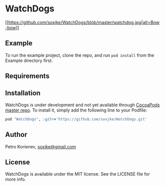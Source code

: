 # WatchDogs

[[https://github.com/soxjke/WatchDogs/blob/master/watchdog.jpg|alt=Bow-bow]]

## Example

To run the example project, clone the repo, and run `pod install` from the Example directory first.

## Requirements

## Installation

WatchDogs is under development and not yet available through [CocoaPods master repo](http://cocoapods.org). 
To install it, simply add the following line to your Podfile:

```ruby
pod "WatchDogs", :git=>'https://github.com/soxjke/WatchDogs.git'
```

## Author

Petro Korienev, soxjke@gmail.com

## License

WatchDogs is available under the MIT license. See the LICENSE file for more info.

